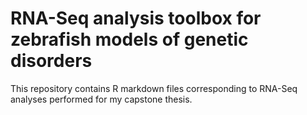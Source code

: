 # RNA-Seq analysis toolbox for zebrafish models of genetic disorders
This repository contains R markdown files corresponding to RNA-Seq analyses performed for my capstone thesis.
